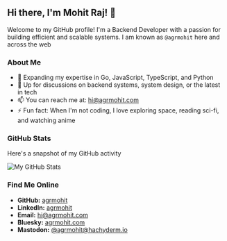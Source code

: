 ## Hi there, I'm Mohit Raj! 👋

Welcome to my GitHub profile! I'm a Backend Developer with a passion for
building efficient and scalable systems. I am known as `@agrmohit` here and
across the web

### About Me

- 🌱 Expanding my expertise in Go, JavaScript, TypeScript, and Python
- 💬 Up for discussions on backend systems, system design, or the latest in tech
- 📫 You can reach me at:
  [hi@agrmohit.com](mailto:hi@agrmohit.com?subject=Hello%20from%20GitHub%21)
- ⚡ Fun fact: When I'm not coding, I love exploring space, reading sci-fi, and
  watching anime

### GitHub Stats

Here's a snapshot of my GitHub activity

<picture>
  <source media="(prefers-color-scheme: dark)" srcset="https://github-readme-stats.vercel.app/api?username=agrmohit&show_icons=true&theme=catppuccin_mocha&hide_border=true&hide_title=true&rank_icon=github" />
  <source media="(prefers-color-scheme: light)" srcset="https://github-readme-stats.vercel.app/api?username=agrmohit&show_icons=true&theme=catppuccin_latte&hide_border=true&hide_title=true&rank_icon=github" />
  <img src="https://github-readme-stats.vercel.app/api?username=agrmohit&show_icons=true&theme=catppuccin_latte&hide_border=true&hide_title=true&rank_icon=github" alt="My GitHub Stats" />
</picture>

### Find Me Online

- **GitHub:** [agrmohit](https://github.com/agrmohit)
- **LinkedIn:** [agrmohit](https://linkedin.com/in/agrmohit)
- **Email:** [hi@agrmohit.com](mailto:hi@agrmohit.com)
- **Bluesky:** [agrmohit.com](https://bsky.app/profile/agrmohit.com)
- **Mastodon:** [@agrmohit@hachyderm.io](https://hachyderm.io/@agrmohit)
